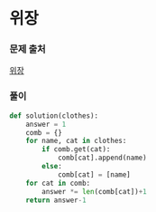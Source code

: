 # 위장


### 문제 출처
[위장](https://programmers.co.kr/learn/courses/30/lessons/42578)


### 풀이
```python
def solution(clothes):
    answer = 1
    comb = {}
    for name, cat in clothes:
        if comb.get(cat):
            comb[cat].append(name)
        else:
            comb[cat] = [name]
    for cat in comb:
        answer *= len(comb[cat])+1
    return answer-1

```